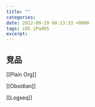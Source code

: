 ```yaml
---
title: ""
categories: 
date: 2022-09-29 08:13:33 +0800
tags: iOS iPadOS
excerpt: 
---
```







## 竞品

[[Plain Org]]

[[Obsidian]]

[[Logseq]]



